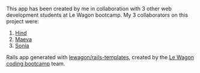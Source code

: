 This app has been created by me in collaboration with 3 other web development students at Le Wagon bootcamp. My 3 collaborators on this project were:
1. [Hind](https://kitt.lewagon.com/alumni/HindNouni)
2. [Maeva](https://kitt.lewagon.com/alumni/mlaurent83)
3. [Sonia](https://kitt.lewagon.com/alumni/Soniafra93)

Rails app generated with [lewagon/rails-templates](https://github.com/lewagon/rails-templates), created by the [Le Wagon coding bootcamp](https://www.lewagon.com) team.
